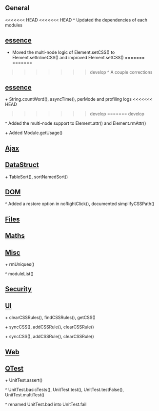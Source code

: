 ## General
<<<<<<< HEAD
<<<<<<< HEAD
^ Updated the dependencies of each modules

## [essence](essence.js)
+ Moved the multi-node logic of Element.setCSS() to Element.setInlineCSS() and improved Element.setCSS()
=======
=======
>>>>>>> develop
^ A couple corrections

## [essence](essence.js)
\+ String.countWord(), asyncTime(), perMode and profiling logs
<<<<<<< HEAD
>>>>>>> develop
=======
>>>>>>> develop

^ Added the multi-node support to Element.attr() and Element.rmAttr()

\+ Added Module.getUsage()
## [Ajax](modules/Ajax.js)


## [DataStruct](modules/DataStruct.js)
\+ TableSort(), sortNamedSort()

## [DOM](modules/DOM.js)
^ Added a restore option in noRightClick(), documented simplifyCSSPath()

## [Files](modules/Files.js)
 

## [Maths](modules/Maths.js)


## [Misc](modules/Misc.js)
 \+ rmUniques()

^ moduleList()
## [Security](modules/Security.js)
 

## [UI](modules/UI.js)
\+ clearCSSRules(), findCSSRules(), getCSS()

\+ syncCSS(), addCSSRule(), clearCSSRule()

\+ syncCSS(), addCSSRule(), clearCSSRule()

## [Web](modules/Web.js)


## [QTest](modules/QTest.js)
\+ UnitTest.assert()

^ UnitTest.basicTests(), UnitTest.test(), UnitTest.testFalse(), UnitTest.multiTest()

^ renamed UnitTest.bad into UnitTest.fail
